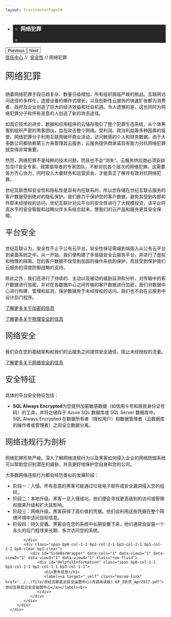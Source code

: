 ```yaml
---
layout: TrustCenterPageCN
---
```

<div class="row-fluid">
   <div class="span">
      <div>
         <div id="HeroWrapper" data-cols="1" data-view1="1" data-view2="1" data-view3="1" data-view4="1" class="row-fluid wider hero grid-container">
            <div class="span bp0-col-1-1 bp1-col-1-1 bp2-col-1-1 bp3-col-1-1">
               <div bi:type="slideshow" class="slideshow slideshow-hero hero" xmlns:bi="urn:schemas-microsoft-com:mscom:bi">
                  <ul bi:type="list" class="slides">
                     <li id="slide-1" bi:index="0" selectBi="">
                        <div class="heroitem light-foreground" bi:type="heroitem">
                           <div class="media" bi:parenttitle="t1">
                              <a href="" bi:track="False" bi:titleflag="t1" bi:index="0">
                                 <div data-picture="" data-alt="You are in control of your data" data-disable-swap-below="">
                                    <div data-src="https://c.s-microsoft.com/en-us/CMSImages/MS_TrustCenter_Privacy_Header.jpg?version=dc9c5b9b-c334-7922-892a-15c2cd65053d"></div>
                                    <noscript></noscript>
                                 </div>
                              </a>
                           </div>
                           <div class="text" bi:type="cta">
                              <div class="text-container">
                                 <div class="box" style="background: rgba(0,0,0,.85); color: #FFFFFF;">
                                    <ul bi:type="list" class="headerCaption subpageHeaderCaption">
                                       <li class="box-title">
                                          <h3 class="box-title" bi:type="title" bi:title="t1" style="color: #FFFFFF;">网络犯罪</h3>
                                       </li>
                                       <li class="box-actions box-description"><a target="_self" class="mscom-link" href=""></a></li>
                                    </ul>
                                 </div>
                              </div>
                           </div>
                        </div>
                     </li>
                  </ul>
                  <div class="navigation international" bi:track="false">
                     <div class="grid-container settop" data-title-text="Go To Slide "></div>
                  </div>
                  <div class="prev-next" bi:track="false"><button class="prev"><span class="icon-left" aria-hidden="true"></span><span class="screen-reader-text">Previous</span></button><button class="next"><span class="icon-right" aria-hidden="true"></span><span class="screen-reader-text">Next</span></button></div>
                  <div id="play-pause" class="play-pause" style="display:none">
                     <div class="pause"><button id="pauseButton" class="pause_button"><span class="icon-pause" aria-hidden="true"></span><span class="screen-reader-text">Pause</span></button></div>
                     <div class="play"><button id="playButton" class="play_button"><span class="icon-play" aria-hidden="true"></span><span class="screen-reader-text">Play</span></button></div>
                  </div>
               </div>
            </div>
         </div>
         <div id="BreadcrumbWrapper" data-cols="1" data-view1="1" data-view2="1" data-view3="1" data-view4="1" class="row-fluid grid-container mscom-grid-container breadcrumbs">
            <div class="span bp0-col-1-1 bp1-col-1-1 bp2-col-1-1 bp3-col-1-1"><a target="_self" class="mscom-link" href="../default-cn.html">信任中心</a> // 
               <a target="_self" class="mscom-link" href="../security/default-cn.html">安全性</a> // 网络犯罪
            </div>
         </div>
         <div id="ContentWrapper" data-cols="2" data-view1="1" data-view2="2" data-view3="2" data-view4="2" class="row-fluid subpageBody">
            <div class="span bp0-col-1-1 bp2-col-2-1 bp3-col-2-1 bp1-col-2-2">
               <p style="font-size:28px;font-weight:500;">网络犯罪</p>
               <p>随着网络犯罪手段日趋复杂、数量日益增加，所有组织面临严峻的挑战。互联网访问途径的多样化、连接设备的爆炸式增长，以及创新性云服务的快速扩张都为消费者、政府及企业创造了巨大的经济效益和社会机遇。令人遗憾的是，这也同时为网络犯罪分子和怀有恶意的人创造了新的攻击途径。</p>
               <p>如其它技术的进步，数据和应用程序的云储存吸引了整个犯罪生态系统，从个体黑客到组织严密的黑客团伙，旨在攻击整个网络。受利润、政治利益等多种因素的驱使，网络犯罪分子利用互联网破坏商业活动，访问敏感的个人和财务数据。由于大多数公司都依赖第三方来管理其云服务，云服务提供商承诺且有能力对抗网络犯罪就变得非常重要。</p>
               <p>然而，网络犯罪不是纯粹的技术问题，而且也不会“消失”。云服务供应商必须安排包含IT安全专家、政策倡导者的专家团队，不断对抗各个层次的网络犯罪。这需要各方齐心协力，同时投入大量财务和运营资金，才能真正了解并有效对抗网络犯罪。</p>
               <p>世纪互联悉知安全性和隐私性是具有内在联系的，所以您存储在世纪互联云服务的客户数据受到绝对的隐私保护。我们致力于保护您的客户数据，避免其受到内部和外部未经授权的访问。世纪互联针对云平台的安全性进行了大规模投资，该平台将高水平的安全智能和战略伙伴关系结合起来，使我们的云产品和服务更具安全保障。</p>
               <p style="font-size:24px;font-weight:500;">平台安全</p>
               <p>世纪互联认为，安全性不止于公有云平台。安全性保证需端到端嵌入从公有云平台到桌面系统之中。从一开始，我们便构建了多层级安全云服务平台，并进行了虚拟和物理的隔离。您的客户数据不仅受到加固的操作系统的保护，而且受到保护我们云服务的深度防御战略的支持。</p>
               <p>除此之外，我们还进行了持续的、主动以及被动的威胁监测和分析，对传输中的客户数据进行加密，并对在各数据中心之间传输的客户数据进行加密。我们对数据中心进行构建、管理和监测，保护数据免于未经授权的访问。我们也不会在云服务中设计后门程序。</p>
               <p><a href="../security/encryption-cn.html">了解更多关于加密的信息</a></p>
               <p><a href="../transparency/default-cn.html">了解更多关于物理安全的信息</a></p>
               <p style="font-size:24px;font-weight:500;">网络安全</p>
               <p>我们会在您的基础架构和我们的云服务之间提供安全通信，阻止未经授权的流量。</p>
               <p><a href="../security/networksecurity-cn.html">了解更多关于网络安全的信息</a></p>
               <p style="font-size:24px;font-weight:500;">安全特征</p>
               <p>具体的平台安全特征包括：</p>
               <ul style="list-style-type:disc">
                  <li><strong>SQL Always Encrypted</strong>为您提供加密敏感数据（如信用卡号和居民身份证号码）的工具，并将之储存于 Azure SQL 数据库或 SQL Server 数据库中。SQL Always Encrypted 在数据所有者（授权用户）和数据管理者（云数据库的操作者或管理者）之间设立数据分离。</li>
               </ul>
               <p style="font-size:24px;font-weight:500;">网络违规行为剖析</p>
               <p>网络犯罪形势严峻。深入了解网络违规行为以及黑客如何侵入企业的网络防御系统可以帮助您识别潜在的威胁，并且更好地保护您自身和您的公司。</p>
               <p>大多数网络违规行为都会经历类似的发展阶段：</p>
               <ul style="list-style-type:disc">
                  <li>阶段一：入侵。怀有恶意的黑客可能通过垃圾电子邮件或安全漏洞侵入您的组织。</li>
                  <li>阶段二：本地升级。黑客一旦入侵成功，他们便会寻找更高级别的访问或管理权限来升级和扩大其影响。</li>
                  <li>阶段三：网络升级。黑客获得了高价值的凭据。他们会利用这些凭据在整个网络环境中访问目标信息。</li>
                  <li>阶段四：持久安置。黑客会在您的系统中长期安置下来，他们通常会安装一个永久的后门程序来长期、多次访问您的系统。</li>
               </ul>

            </div>
            <div class="span bp0-col-1-1 bp2-col-2-1 bp3-col-2-1 bp1-col-2-2 bp0-clear bp1-clear">
               <div id="SideBarWrapper" data-cols="1" data-view1="1" data-view2="1" data-view3="1" data-view4="1" class="row-fluid">
                  <div id="HelpfulInformation" class="span bp0-col-1-1 bp1-col-1-1 bp2-col-1-1 bp3-col-1-1">
                     <h1>更多信息</h1>
                     <label><a target="_self" class="mscom-link"    href="../../file/世纪互联蓝云安全运营中心(内容阅读版) 6P_3折页_Apr2017.pdf">世纪互联蓝云安全运营中心</a></label><br>
                  </div>
               </div>
            </div>
         </div>
      </div>
   </div>
</div>
<div class="row-fluid" data-view4="1" data-view3="1" data-view2="1" data-view1="1" data-cols="1">
   <div class="span bp0-col-1-1 bp1-col-1-1 bp2-col-1-1 bp3-col-1-1"></div>
</div>

